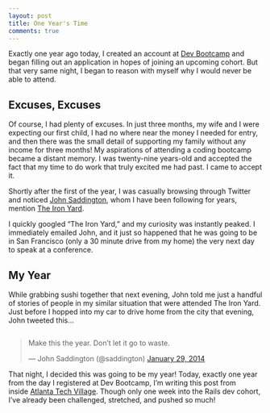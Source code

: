 ```yaml
---
layout: post
title: One Year's Time
comments: true
---
```


Exactly one year ago today, I created an account at [Dev Bootcamp](http://devbootcamp.com/) and began filling out an application in hopes of joining an upcoming cohort. But that very same night, I began to reason with myself why I would never be able to attend.

## Excuses, Excuses
Of course, I had plenty of excuses. In just three months, my wife and I were expecting our first child, I had no where near the money I needed for entry, and then there was the small detail of supporting my family without any income for three months! My aspirations of attending a coding bootcamp became a distant memory. I was twenty-nine years-old and accepted the fact that my time to do work that truly excited me had past. I came to accept it.

Shortly after the first of the year, I was casually browsing through Twitter and noticed [John Saddington](http://john.do/), whom I have been following for years, mention [The Iron Yard](http://theironyard.com/).

I quickly googled “The Iron Yard,” and my curiosity was instantly peaked. I immediately emailed John, and it just so happened that he was going to be in San Francisco (only a 30 minute drive from my home) the very next day to speak at a conference. 

## My Year
While grabbing sushi together that next evening, John told me just a handful of stories of people in my similar situation that were attended The Iron Yard. Just before I hopped into my car to drive home from the city that evening, John tweeted this...

<img><p align="center"><blockquote class="twitter-tweet" lang="en"><p>Make this the year. Don’t let it go to waste.</p>&mdash; John Saddington (@saddington) <a href="https://twitter.com/saddington/statuses/428403179722506240">January 29, 2014</a></blockquote>
<script async src="//platform.twitter.com/widgets.js" charset="utf-8"></script></p></img>
<p>

That night, I decided this was going to be my year! Today, exactly one year from the day I registered at Dev Bootcamp, I’m writing this post from inside [Atlanta Tech Village](http://atlantatechvillage.com/). Though only one week into the Rails dev cohort, I’ve already been challenged, stretched, and pushed so much!